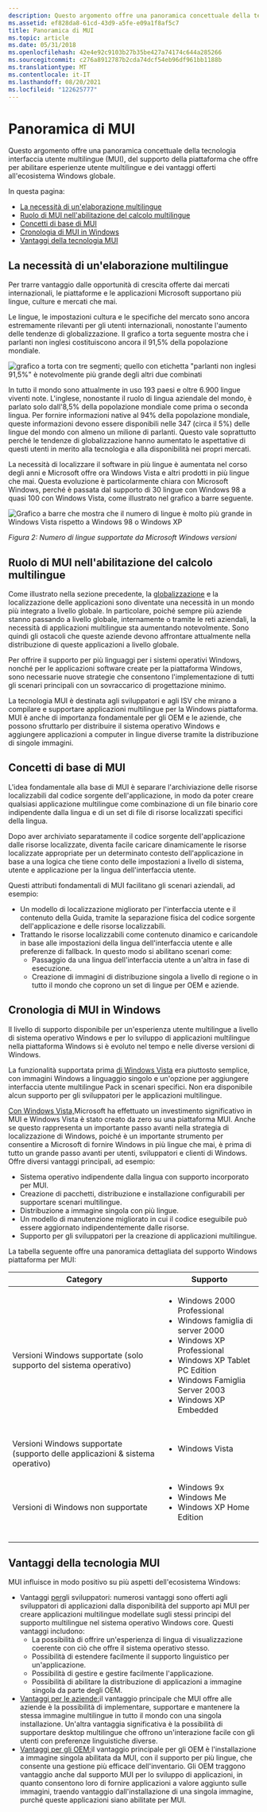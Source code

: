 ```yaml
---
description: Questo argomento offre una panoramica concettuale della tecnologia interfaccia utente multilingue (MUI), del supporto della piattaforma che offre per abilitare esperienze utente multilingue e dei vantaggi offerti all'ecosistema Windows globale.
ms.assetid: ef828da8-61cd-43d9-a5fe-e09a1f8af5c7
title: Panoramica di MUI
ms.topic: article
ms.date: 05/31/2018
ms.openlocfilehash: 42e4e92c9103b27b35be427a74174c644a285266
ms.sourcegitcommit: c276a8912787b2cda74dcf54eb96df961bb1188b
ms.translationtype: MT
ms.contentlocale: it-IT
ms.lasthandoff: 08/20/2021
ms.locfileid: "122625777"
---
```

# <a name="overview-of-mui"></a>Panoramica di MUI

Questo argomento offre una panoramica concettuale della tecnologia interfaccia utente multilingue (MUI), del supporto della piattaforma che offre per abilitare esperienze utente multilingue e dei vantaggi offerti all'ecosistema Windows globale.

In questa pagina:

-   [La necessità di un'elaborazione multilingue](#the-need-for-multilingual-computing)
-   [Ruolo di MUI nell'abilitazione del calcolo multilingue](#the-role-of-mui-in-enabling-multilingual-computing)
-   [Concetti di base di MUI](#core-concepts-of-mui)
-   [Cronologia di MUI in Windows](#history-of-mui-in-windows)
-   [Vantaggi della tecnologia MUI](#benefits-of-mui-technology)

## <a name="the-need-for-multilingual-computing"></a>La necessità di un'elaborazione multilingue

Per trarre vantaggio dalle opportunità di crescita offerte dai mercati internazionali, le piattaforme e le applicazioni Microsoft supportano più lingue, culture e mercati che mai.

Le lingue, le impostazioni cultura e le specifiche del mercato sono ancora estremamente rilevanti per gli utenti internazionali, nonostante l'aumento delle tendenze di globalizzazione. Il grafico a torta seguente mostra che i parlanti non inglesi costituiscono ancora il 91,5% della popolazione mondiale.

![grafico a torta con tre segmenti; quello con etichetta "parlanti non inglesi 91,5%" è notevolmente più grande degli altri due combinati](images/overview-of-mui-fig1.gif)

In tutto il mondo sono attualmente in uso 193 paesi e oltre 6.900 lingue viventi note. L'inglese, nonostante il ruolo di lingua aziendale del mondo, è parlato solo dall'8,5% della popolazione mondiale come prima o seconda lingua. Per fornire informazioni native al 94% della popolazione mondiale, queste informazioni devono essere disponibili nelle 347 (circa il 5%) delle lingue del mondo con almeno un milione di parlanti. Questo vale soprattutto perché le tendenze di globalizzazione hanno aumentato le aspettative di questi utenti in merito alla tecnologia e alla disponibilità nei propri mercati.

La necessità di localizzare il software in più lingue è aumentata nel corso degli anni e Microsoft offre ora Windows Vista e altri prodotti in più lingue che mai. Questa evoluzione è particolarmente chiara con Microsoft Windows, perché è passata dal supporto di 30 lingue con Windows 98 a quasi 100 con Windows Vista, come illustrato nel grafico a barre seguente.

![Grafico a barre che mostra che il numero di lingue è molto più grande in Windows Vista rispetto a Windows 98 o Windows XP](images/overview-of-mui-fig2.gif)

*Figura 2: Numero di lingue supportate da Microsoft Windows versioni*

## <a name="the-role-of-mui-in-enabling-multilingual-computing"></a>Ruolo di MUI nell'abilitazione del calcolo multilingue

Come illustrato nella sezione precedente, [](glossary-for-understanding-mui.md) la [globalizzazione](glossary-for-understanding-mui.md) e la localizzazione delle applicazioni sono diventate una necessità in un mondo più integrato a livello globale. In particolare, poiché sempre più aziende stanno passando a livello globale, internamente o tramite le reti aziendali, la necessità di applicazioni multilingue sta aumentando notevolmente. Sono quindi gli ostacoli che queste aziende devono affrontare attualmente nella distribuzione di queste applicazioni a livello globale.

Per offrire il supporto per più linguaggi per i sistemi operativi Windows, nonché per le applicazioni software create per la piattaforma Windows, sono necessarie nuove strategie che consentono l'implementazione di tutti gli scenari principali con un sovraccarico di progettazione minimo.

La tecnologia MUI è destinata agli sviluppatori e agli ISV che mirano a compilare e supportare applicazioni multilingue per la Windows piattaforma. MUI è anche di importanza fondamentale per gli OEM e le aziende, che possono sfruttarlo per distribuire il sistema operativo Windows e aggiungere applicazioni a computer in lingue diverse tramite la distribuzione di singole immagini.

## <a name="core-concepts-of-mui"></a>Concetti di base di MUI

L'idea fondamentale alla [](mui-fundamental-concepts-explained.md)base di MUI è separare l'archiviazione delle risorse localizzabili dal codice sorgente dell'applicazione, in modo da poter creare qualsiasi applicazione multilingue come combinazione di un file binario core indipendente dalla lingua e di un set di file di risorse localizzati specifici della lingua.

Dopo aver archiviato separatamente il codice sorgente [](mui-fundamental-concepts-explained.md) dell'applicazione dalle risorse localizzate, diventa facile caricare dinamicamente le risorse localizzate appropriate per un determinato contesto dell'applicazione in base a una logica che tiene conto delle impostazioni a livello di sistema, utente e applicazione per la lingua dell'interfaccia utente.

Questi attributi fondamentali di MUI facilitano gli scenari aziendali, ad esempio:

-   Un modello di localizzazione migliorato per l'interfaccia utente e il contenuto della Guida, tramite la separazione fisica del codice sorgente dell'applicazione e delle risorse localizzabili.
-   Trattando le risorse localizzabili come contenuto dinamico e caricandole in base alle impostazioni della lingua dell'interfaccia utente e alle preferenze di fallback. In questo modo si abilitano scenari come:
    -   Passaggio da una lingua dell'interfaccia utente a un'altra in fase di esecuzione.
    -   Creazione di immagini di distribuzione singola a livello di regione o in tutto il mondo che coprono un set di lingue per OEM e aziende.

## <a name="history-of-mui-in-windows"></a>Cronologia di MUI in Windows

Il livello di supporto disponibile per un'esperienza utente multilingue a livello di sistema operativo Windows e per lo sviluppo di applicazioni multilingue nella piattaforma Windows si è evoluto nel tempo e nelle diverse versioni di Windows.

La funzionalità supportata prima [di Windows Vista](evolution-of-mui-support-across-windows-versions.md) era piuttosto semplice, con immagini Windows a linguaggio singolo e un'opzione per aggiungere interfaccia utente multilingue Pack in scenari specifici. Non era disponibile alcun supporto per gli sviluppatori per le applicazioni multilingue.

[Con Windows Vista,](evolution-of-mui-support-across-windows-versions.md)Microsoft ha effettuato un investimento significativo in MUI e Windows Vista è stato creato da zero su una piattaforma MUI. Anche se questo rappresenta un importante passo avanti nella strategia di localizzazione di Windows, poiché è un importante strumento per consentire a Microsoft di fornire Windows in più lingue che mai, è prima di tutto un grande passo avanti per utenti, sviluppatori e clienti di Windows. Offre diversi vantaggi principali, ad esempio:

-   Sistema operativo indipendente dalla lingua con supporto incorporato per MUI.
-   Creazione di pacchetti, distribuzione e installazione configurabili per supportare scenari multilingue.
-   Distribuzione a immagine singola con più lingue.
-   Un modello di manutenzione migliorato in cui il codice eseguibile può essere aggiornato indipendentemente dalle risorse.
-   Supporto per gli sviluppatori per la creazione di applicazioni multilingue.

La tabella seguente offre una panoramica dettagliata del supporto Windows piattaforma per MUI:

<table>
<colgroup>
<col  />
<col  />
</colgroup>
<thead>
<tr class="header">
<th>Category</th>
<th>Supporto</th>
</tr>
</thead>
<tbody>
<tr class="odd">
<td>Versioni Windows supportate (solo supporto del sistema operativo)</td>
<td><ul>
<li>Windows 2000 Professional</li>
<li>Windows famiglia di server 2000</li>
<li>Windows XP Professional</li>
<li>Windows XP Tablet PC Edition</li>
<li>Windows Famiglia Server 2003</li>
<li>Windows XP Embedded</li>
</ul>
<br/></td>
</tr>
<tr class="even">
<td>Versioni Windows supportate (supporto delle applicazioni & sistema operativo)</td>
<td><ul>
<li>Windows Vista</li>
</ul>
<br/></td>
</tr>
<tr class="odd">
<td>Versioni di Windows non supportate</td>
<td><ul>
<li>Windows 9x</li>
<li>Windows Me</li>
<li>Windows XP Home Edition</li>
</ul>
<br/></td>
</tr>
</tbody>
</table>



 

## <a name="benefits-of-mui-technology"></a>Vantaggi della tecnologia MUI

MUI influisce in modo positivo su più aspetti dell'ecosistema Windows:

-   Vantaggi [per](benefits-of-mui-explained.md)gli sviluppatori: numerosi vantaggi sono offerti agli sviluppatori di applicazioni dalla disponibilità del supporto api MUI per creare applicazioni multilingue modellate sugli stessi principi del supporto multilingue nel sistema operativo Windows core. Questi vantaggi includono:
    -   La possibilità di offrire un'esperienza di lingua di visualizzazione coerente con ciò che offre il sistema operativo stesso.
    -   Possibilità di estendere facilmente il supporto linguistico per un'applicazione.
    -   Possibilità di gestire e gestire facilmente l'applicazione.
    -   Possibilità di abilitare la distribuzione di applicazioni a immagine singola da parte degli OEM.
-   [Vantaggi per le aziende:](benefits-of-mui-explained.md)il vantaggio principale che MUI offre alle aziende è la possibilità di implementare, supportare e mantenere la stessa immagine multilingue in tutto il mondo con una singola installazione. Un'altra vantaggia significativa è la possibilità di supportare desktop multilingue che offrono un'interazione facile con gli utenti con preferenze linguistiche diverse.
-   [Vantaggi per gli OEM:](benefits-of-mui-explained.md)il vantaggio principale per gli OEM è l'installazione a immagine singola abilitata da MUI, con il supporto per più lingue, che consente una gestione più efficace dell'inventario. Gli OEM traggono vantaggio anche dal supporto MUI per lo sviluppo di applicazioni, in quanto consentono loro di fornire applicazioni a valore aggiunto sulle immagini, traendo vantaggio dall'installazione di una singola immagine, purché queste applicazioni siano abilitate per MUI.

 

 




